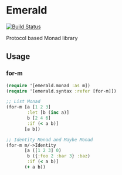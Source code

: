 # Emerald

[![Build Status](https://travis-ci.org/halcat0x15a/emerald.png?branch=master)](https://travis-ci.org/halcat0x15a/emerald)

Protocol based Monad library

## Usage

### for-m

```clojure
(require '[emerald.monad :as m])
(require '[emerald.syntax :refer [for-m]])

;; List Monad
(for-m [a [1 2 3]
        :let [b (inc a)]
        b [2 4 6]
        :if (< a b)]
       [a b])

;; Identity Monad and Maybe Monad
(for-m m/->Identity
       [a ([1 2 3] 0)
        b ({:foo 2 :bar 3} :baz)
        :if (< a b)]
       (+ a b))
```
